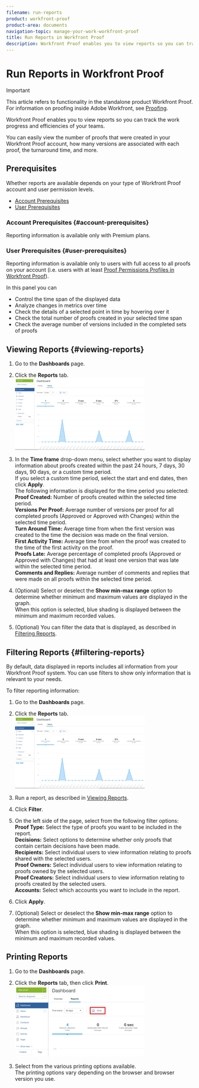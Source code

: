 ```yaml
---
filename: run-reports
product: workfront-proof
product-area: documents
navigation-topic: manage-your-work-workfront-proof
title: Run Reports in Workfront Proof
description: Workfront Proof enables you to view reports so you can track the work progress and efficiencies of your teams.
---
```


# Run Reports in Workfront Proof

>[!IMPORTANT]
>
>This article refers to functionality in the standalone product Workfront Proof. For information on proofing inside Adobe Workfront, see [Proofing](../../../review-and-approve-work/proofing/proofing.md).

Workfront Proof enables you to view reports&nbsp;so you can track the work progress and efficiencies of your teams.

You can easily view the number of&nbsp;proofs that were&nbsp;created in your Workfront Proof account, how many versions are associated with each proof, the turnaround time, and more.

## Prerequisites

Whether reports&nbsp;are available depends on your type of Workfront Proof account and user permission levels.

* [Account Prerequisites](#account-prerequisites) 
* [User Prerequisites](#user-prerequisites)

### Account Prerequisites {#account-prerequisites}

Reporting&nbsp;information is available only with Premium plans.

<!--
<MadCap:conditionalText data-mc-conditions="QuicksilverOrClassic.Draft mode">
&nbsp;If you want to know more, contact your Account Manager.
</MadCap:conditionalText>
-->

### User Prerequisites {#user-prerequisites}

Reporting&nbsp;information is available only to users with full access to all proofs on your account (i.e. users with at least [Proof Permissions Profiles in Workfront Proof](../../../workfront-proof/wp-acct-admin/account-settings/proof-perm-profiles-in-wp.md)).

In this panel you can

* Control the time span of the displayed data
* Analyze changes in metrics over time
* Check the details of a selected point in time by hovering over it
* Check the total number of proofs created in your selected time span
* Check the average number of versions included in the completed sets of proofs

## Viewing Reports {#viewing-reports}

1. Go to the **Dashboards** page.
1. Click the **Reports** tab.  
   ![proof_reports.png](assets/proof-reports-350x193.png)

1. In the **Time frame** drop-down menu, select&nbsp;whether you want to display information about proofs created within the past 24 hours, 7 days, 30 days, 90 days, or a custom time period.  
   If you select a custom time period, select the start and end dates, then click **Apply**.  
   The following information is displayed for the time period you selected:  
   **Proof Created:**&nbsp;Number of proofs created within the selected time period.  
   **Versions Per Proof:**&nbsp;Average number of versions per proof for all completed proofs (Approved or Approved with Changes) within the selected time period.  
   **Turn Around Time:**&nbsp;Average time from when the first version was created to the time the decision was made on the final version.  
   **First Activity Time:**&nbsp;Average time from when the proof was created to the time of the first activity on the proof.  
   **Proofs Late:**&nbsp;Average percentage of completed proofs (Approved or Approved with Changes) that had at least one version that was late within the selected time period.  
   **Comments and Replies:**&nbsp;Average number of comments and replies that were made on all proofs within the selected time period.

1. (Optional) Select or deselect the **Show min-max range** option to determine whether minimum and maximum values are displayed in the graph.   
   When this option is selected, blue shading is displayed between the minimum and maximum recorded values.

1. (Optional) You can filter the data that is displayed, as described in [Filtering Reports](#filtering-reports).

## Filtering Reports {#filtering-reports}

By default, data displayed in reports&nbsp;includes all information from your Workfront Proof system. You can use filters to show only information that is relevant to your needs.

To filter reporting information:&nbsp;

1. Go to the **Dashboards** page.
1. Click the **Reports** tab.  
   ![proof_reports.png](assets/proof-reports-350x193.png)

1. Run a report, as described in [Viewing Reports](#viewing-reports).
1. Click **Filter**.  

1. On the left side of the page, select from the following filter options:  
   **Proof Type:** Select the type of proofs you want to be included in the report.  
   **Decisions:** Select options to determine whether only proofs that contain&nbsp;certain decisions have been made.   
   **Recipients:**&nbsp;Select individual users to view information relating to proofs shared with the&nbsp;selected users.   
   **Proof Owners:** Select individual users to view information relating to proofs owned&nbsp;by the&nbsp;selected users.  
   **Proof Creators:**&nbsp;Select individual users to view information relating to proofs created by the&nbsp;selected users.  
   **Accounts:** Select which accounts&nbsp;you want to include in the report.

1. Click **Apply**.
1. (Optional) Select or deselect the **Show min-max range** option to determine whether minimum and maximum values are displayed in the graph.   
   When this option is selected, blue shading is displayed between the minimum and maximum recorded values.

## Printing Reports

1. Go to the **Dashboards** page.
1. Click the **Reports** tab, then click **Print**.  
   ![proof_reports_print.png](assets/proof-reports-print-350x191.png)

1. Select from the various printing options available.  
   The printing options vary depending on&nbsp;the&nbsp;browser&nbsp;and browser version you use.

